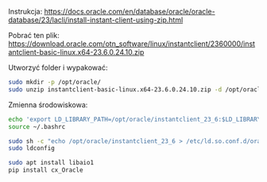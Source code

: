 Instrukcja:
https://docs.oracle.com/en/database/oracle/oracle-database/23/lacli/install-instant-client-using-zip.html

Pobrać ten plik:
https://download.oracle.com/otn_software/linux/instantclient/2360000/instantclient-basic-linux.x64-23.6.0.24.10.zip

Utworzyć folder i wypakować:
```bash
sudo mkdir -p /opt/oracle/
sudo unzip instantclient-basic-linux.x64-23.6.0.24.10.zip -d /opt/oracle/
```

Zmienna środowiskowa:
```bash
echo 'export LD_LIBRARY_PATH=/opt/oracle/instantclient_23_6:$LD_LIBRARY_PATH' >> ~/.bashrc
source ~/.bashrc
```

```bash
sudo sh -c "echo /opt/oracle/instantclient_23_6 > /etc/ld.so.conf.d/oracle-instantclient.conf"
sudo ldconfig
```

```bash
sudo apt install libaio1 
pip install cx_Oracle 
```